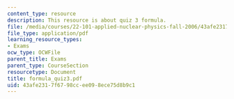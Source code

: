```yaml
---
content_type: resource
description: This resource is about quiz 3 formula.
file: /media/courses/22-101-applied-nuclear-physics-fall-2006/43afe2317f6798ccee098ece75d8b9c1_formula_quiz3.pdf
file_type: application/pdf
learning_resource_types:
- Exams
ocw_type: OCWFile
parent_title: Exams
parent_type: CourseSection
resourcetype: Document
title: formula_quiz3.pdf
uid: 43afe231-7f67-98cc-ee09-8ece75d8b9c1
---
```

